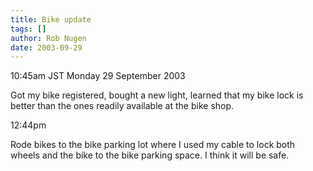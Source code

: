 ```yaml
---
title: Bike update
tags: []
author: Rob Nugen
date: 2003-09-29
---
```


<p class=date>10:45am JST Monday 29 September 2003</p>

<p>Got my bike registered, bought a new light, learned that my bike
lock is better than the ones readily available at the bike shop.</p>

<p class=date>12:44pm</p>

<p>Rode bikes to the bike parking lot where I used my cable to lock
both wheels and the bike to the bike parking space.  I think it will
be safe.</p>
